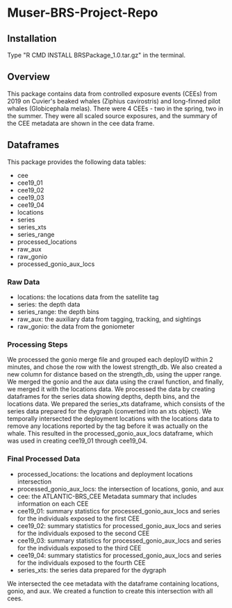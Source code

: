 # Muser-BRS-Project-Repo

## Installation
Type "R CMD INSTALL BRSPackage_1.0.tar.gz" in the terminal.

## Overview
This package contains data from controlled exposure events (CEEs) from 2019 on Cuvier's beaked whales (Ziphius cavirostris) and long-finned pilot whales (Globicephala melas). There were 4 CEEs - two in the spring, two in the summer. They were all scaled source exposures, and the summary of the CEE metadata are shown in the cee data frame.

## Dataframes
This package provides the following data tables: 
* cee
* cee19_01
* cee19_02
* cee19_03
* cee19_04
* locations
* series
* series_xts
* series_range
* processed_locations
* raw_aux
* raw_gonio
* processed_gonio_aux_locs

### Raw Data
* locations: the locations data from the satellite tag
* series: the depth data
* series_range: the depth bins
* raw_aux: the auxiliary data from tagging, tracking, and sightings
* raw_gonio: the data from the goniometer

### Processing Steps

We processed the gonio merge file and grouped each deployID within 2 minutes, and chose the row with the lowest strength_db. We also created a new column for distance based on the strength_db, using the upper range. We merged the gonio and the aux data using the crawl function, and finally, we merged it with the locations data. We processed the data by creating dataframes for the series data showing depths, depth bins, and the locations data. We prepared the series_xts dataframe, which consists of the series data prepared for the dygraph (converted into an xts object). We temporally intersected the deployment locations with the locations data to remove any locations reported by the tag before it was actually on the whale. This resulted in the processed_gonio_aux_locs dataframe, which was used in creating cee19_01 through cee19_04.

### Final Processed Data
* processed_locations: the locations and deployment locations intersection
* processed_gonio_aux_locs: the intersection of locations, gonio, and aux
* cee: the ATLANTIC-BRS_CEE Metadata summary that includes information on each CEE
* cee19_01: summary statistics for processed_gonio_aux_locs and series for the individuals exposed to the first CEE 
* cee19_02: summary statistics for processed_gonio_aux_locs and series for the individuals exposed to the second CEE 
* cee19_03: summary statistics for processed_gonio_aux_locs and series for the individuals exposed to the third CEE
* cee19_04: summary statistics for processed_gonio_aux_locs and series for the individuals exposed to the fourth CEE
* series_xts: the series data prepared for the dygraph

We intersected the cee metadata with the dataframe containing locations, gonio, and aux. We created a function to create this intersection with all cees. 
